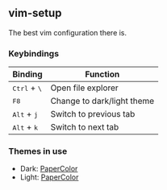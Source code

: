 vim-setup
-------------------

The best vim configuration there is.

### Keybindings
| Binding | Function |
|---------|----------|
| <kbd>Ctrl</kbd> + <kbd>\\</kbd> | Open file explorer |
| <kbd>F8</kbd> | Change to dark/light theme |
| <kbd>Alt</kbd> + <kbd>j</kbd> | Switch to previous tab |
| <kbd>Alt</kbd> + <kbd>k</kbd> | Switch to next tab |

### Themes in use 
 - Dark: [PaperColor](https://github.com/NLKNguyen/papercolor-theme)<br>
 - Light: [PaperColor](https://github.com/NLKNguyen/papercolor-theme)<br>

